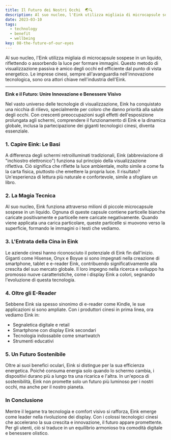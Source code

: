 ```yaml
---
title: Il Futuro dei Nostri Occhi  🌏🔍
description: Al suo nucleo, l'Eink utilizza migliaia di microcapsule sospese in un liquido, riflettendo o assorbendo la luce per formare immagini. Questo metodo di visualizzazione passiva è amico degli occhi ed efficiente dal punto di vista energetico. Le imprese cinesi, sempre all'avanguardia nell'innovazione tecnologica, sono ora attori chiave nell'industria dell'Eink.
date: 2023-03-10
tags:
  - technology
  - benefit
  - wellbeing
key: 08-the-future-of-our-eyes
---
```

Al suo nucleo, l'Eink utilizza migliaia di microcapsule sospese in un liquido, riflettendo o assorbendo la luce per formare immagini. Questo metodo di visualizzazione passiva è amico degli occhi ed efficiente dal punto di vista energetico. Le imprese cinesi, sempre all'avanguardia nell'innovazione tecnologica, sono ora attori chiave nell'industria dell'Eink.

---

**Eink e il Futuro: Unire Innovazione e Benessere Visivo**

Nel vasto universo delle tecnologie di visualizzazione, Eink ha conquistato una nicchia di rilievo, specialmente per coloro che danno priorità alla salute degli occhi. Con crescenti preoccupazioni sugli effetti dell'esposizione prolungata agli schermi, comprendere il funzionamento di Eink e la dinamica globale, inclusa la partecipazione dei giganti tecnologici cinesi, diventa essenziale.

### 1. **Capire Eink: Le Basi**

A differenza degli schermi retroilluminati tradizionali, Eink (abbreviazione di "inchiostro elettronico") funziona sul principio della visualizzazione riflettiva. Ciò significa che riflette la luce ambientale, molto simile a come fa la carta fisica, piuttosto che emettere la propria luce. Il risultato? Un'esperienza di lettura più naturale e confortevole, simile a sfogliare un libro.

### 2. **La Magia Tecnica**

Al suo nucleo, Eink funziona attraverso milioni di piccole microcapsule sospese in un liquido. Ognuna di queste capsule contiene particelle bianche caricate positivamente e particelle nere caricate negativamente. Quando viene applicata una carica particolare, queste particelle si muovono verso la superficie, formando le immagini o i testi che vediamo.

### 3. **L'Entrata della Cina in Eink**

Le aziende cinesi hanno riconosciuto il potenziale di Eink fin dall'inizio. Giganti come Hisense, Onyx e Boyue si sono impegnati nella creazione di smartphone, tablet e e-reader Eink, contribuendo significativamente alla crescita del suo mercato globale. Il loro impegno nella ricerca e sviluppo ha promosso nuove caratteristiche, come i display Eink a colori, segnando l'evoluzione di questa tecnologia.

### 4. **Oltre gli E-Reader**

Sebbene Eink sia spesso sinonimo di e-reader come Kindle, le sue applicazioni si sono ampliate. Con i produttori cinesi in prima linea, ora vediamo Eink in:
- Segnaletica digitale e retail
- Smartphone con display Eink secondari
- Tecnologia indossabile come smartwatch
- Strumenti educativi

### 5. **Un Futuro Sostenibile**

Oltre ai suoi benefici oculari, Eink si distingue per la sua efficienza energetica. Poiché consuma energia solo quando lo schermo cambia, i dispositivi durano più a lungo tra una ricarica e l'altra. In un'epoca di sostenibilità, Eink non promette solo un futuro più luminoso per i nostri occhi, ma anche per il nostro pianeta.

### In Conclusione

Mentre il legame tra tecnologia e comfort visivo si rafforza, Eink emerge come leader nella rivoluzione dei display. Con i colossi tecnologici cinesi che accelerano la sua crescita e innovazione, il futuro appare promettente. Per gli utenti, ciò si traduce in un equilibrio armonioso tra comodità digitale e benessere olistico.

